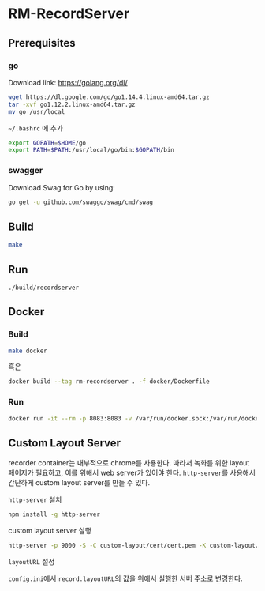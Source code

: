 # RM-RecordServer

## Prerequisites

### go
Download link: https://golang.org/dl/
```bash
wget https://dl.google.com/go/go1.14.4.linux-amd64.tar.gz
tar -xvf go1.12.2.linux-amd64.tar.gz
mv go /usr/local
```
`~/.bashrc` 에 추가
```bash
export GOPATH=$HOME/go
export PATH=$PATH:/usr/local/go/bin:$GOPATH/bin
```

### swagger
Download Swag for Go by using:
```bash
go get -u github.com/swaggo/swag/cmd/swag
```

## Build
```bash
make
```

## Run
```
./build/recordserver
```

## Docker

### Build
```bash
make docker
```
혹은
```bash
docker build --tag rm-recordserver . -f docker/Dockerfile
```

### Run
```bash
docker run -it --rm -p 8083:8083 -v /var/run/docker.sock:/var/run/docker.sock --name recordserver rm-recordserver
```

## Custom Layout Server
recorder container는 내부적으로 chrome를 사용한다. 따라서 녹화를 위한 layout 페이지가 필요하고, 이를 위해서 web server가 있어야 한다.
`http-server`를 사용해서 간단하게 custom layout server를 만들 수 있다.

`http-server` 설치

```bash
npm install -g http-server
```

custom layout server 실행

```bash
http-server -p 9000 -S -C custom-layout/cert/cert.pem -K custom-layout/cert/key.pem custom-layout/public/
```

`layoutURL` 설정

`config.ini`에서 `record.layoutURL`의 값을 위에서 실행한 서버 주소로 변경한다.
